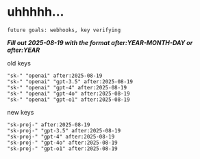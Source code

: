 # uhhhhh...

`future goals: webhooks, key verifying`



***Fill out 2025-08-19 with the format after:YEAR-MONTH-DAY or after:YEAR***

old keys
```
"sk-" "openai" after:2025-08-19
"sk-" "openai" "gpt-3.5" after:2025-08-19
"sk-" "openai" "gpt-4" after:2025-08-19
"sk-" "openai" "gpt-4o" after:2025-08-19
"sk-" "openai" "gpt-o1" after:2025-08-19
```

new keys
```
"sk-proj-" after:2025-08-19
"sk-proj-" "gpt-3.5" after:2025-08-19
"sk-proj-" "gpt-4" after:2025-08-19
"sk-proj-" "gpt-4o" after:2025-08-19
"sk-proj-" "gpt-o1" after:2025-08-19
```
